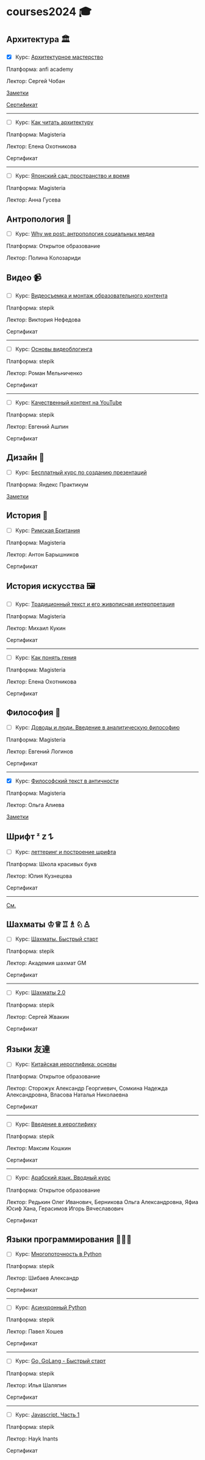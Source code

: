 # courses2024 🎓

## Архитектура 🏛️

- [x] Курс: [Архитектурное мастерство](https://anfiacademy.ru/product/arhitektura/arhitekturnoe-masterstvo-2020/)

Платформа: anfi academy

Лектор: Сергей Чобан

[Заметки](Архитектурное-мастерство.md)

[Сертификат](./arch.png)

------

- [ ] Курс: [Как читать архитектуру](https://magisteria.ru/category/how-to-read-architecture)

Платформа: Magisteria

Лектор: Елена Охотникова

Сертификат

-----

- [ ] Курс: [Японский сад: пространство и время](https://magisteria.ru/category/japanese-gardens)

Платформа: Magisteria

Лектор: Анна Гусева

## Антропология 👥

- [ ] Курс: [Why we post: антропология социальных медиа](https://openedu.ru/course/hse/WEPOST/)

Платформа: Открытое образование

Лектор: Полина Колозариди

## Видео 📹

- [ ] Курс: [Видеосъемка и монтаж образовательного контента](https://stepik.org/course/131157/)

Платформа: stepik

Лектор: Виктория Нефедова

Сертификат

------

- [ ] Курс: [Основы видеоблогинга](https://stepik.org/course/105244/)

Платформа: stepik

Лектор: Роман Мельниченко

Сертификат

-----

- [ ] Курс: [Качественный контент на YouTube](https://stepik.org/course/100526/)

Платформа: stepik

Лектор: Евгений Ашпин

Сертификат

## Дизайн 🎨

- [ ] Курс: [Бесплатный курс по созданию презентаций](https://start.practicum.yandex/design-presentation/)

Платформа: Яндекс Практикум

[Заметки](Бесплатный-курс-по-созданию-презентаций.md)

## История 🏺

- [ ] Курс: [Римская Британия](https://magisteria.ru/category/roman-britain)

Платформа: Magisteria

Лектор: Антон Барышников

Сертификат

## История искусства 🖼️

- [ ] Курс: [Традиционный текст и его живописная интерпретация](https://magisteria.ru/category/ancient-text-in-painting)

Платформа: Magisteria

Лектор: Михаил Кукин

Сертификат

----

- [ ] Курс: [Как понять гения](https://magisteria.ru/category/why-is-this-a-masterpiece)

Платформа: Magisteria

Лектор: Елена Охотникова

Сертификат

## Философия 🤔

- [ ] Курс: [Доводы и люди. Введение в аналитическую философию](https://magisteria.ru/category/analytic-philosophy)

Платформа: Magisteria

Лектор: Евгений Логинов

Сертификат

-----

- [x] Курс: [Философский текст в античности](https://magisteria.ru/category/philosophic-text)

Платформа: Magisteria

Лектор: Ольга Алиева

[Заметки](Философский-текст-в-античности.md)

## Шрифт ᶻ 𝗓 𐰁

- [ ] Курс: [леттеринг и построение шрифта](https://u0026.ru/lettering)

Платформа: Школа красивых букв

Лектор: Юлия Кузнецова

Сертификат

-----

[См.](https://skillbox.ru/media/design/font-typography-11/)

## Шахматы ♔♕♖♗♘♙

- [ ] Курс: [Шахматы. Быстрый старт](https://stepik.org/course/97699/)

Платформа: stepik

Лектор: Академия шахмат GM

Сертификат

------

- [ ] Курс: [Шахматы 2.0](https://stepik.org/course/10919/)

Платформа: stepik

Лектор: Сергей Жвакин

Сертификат

## Языки 友達

- [ ] Курс: [Китайская иероглифика: основы](https://openedu.ru/course/spbu/HANZI/)

Платформа: Открытое образование

Лектор: Сторожук Александр Георгиевич, Сомкина Надежда Александровна, Власова Наталья Николаевна

Сертификат

----

- [ ] Курс: [Введение в иероглифику](https://stepik.org/course/118632/)

Платформа: stepik

Лектор: Максим Кошкин

Сертификат

------

- [ ] Курс: [Арабский язык. Вводный курс](https://openedu.ru/course/spbu/ARBLNG/)

Платформа: Открытое образование

Лектор: Редькин Олег Иванович, Берникова Ольга Александровна, Яфиа Юсиф Хана, Герасимов Игорь Вячеславович

Сертификат

## Языки программирования 🧑🏼‍💻

- [ ] Курс: [Многопоточность в Python](https://stepik.org/course/172356/)

Платформа: stepik

Лектор: Шибаев Александр

Сертификат

-----

- [ ] Курс: [Асинхронный Python](https://stepik.org/course/170777/)

Платформа: stepik

Лектор: Павел Хошев

Сертификат

------

- [ ] Курс: [Go, GoLang - Быстрый старт](https://stepik.org/course/172721/)

Платформа: stepik

Лектор: Илья Шаляпин

Сертификат

------
- [ ] Курс: [Javascript. Часть 1](https://stepik.org/course/198613/)

Платформа: stepik

Лектор: Hayk Inants

Сертификат

